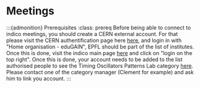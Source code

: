 # Meetings

:::{admonition} Prerequisites
:class: prereq
Before being able to connect to indico meetings, you should create a CERN external account. For that please visit the CERN authentification page here [here](https://auth.cern.ch/), and login in with "Home organisation - eduGAIN", EPFL should be part of the list of institutes.
Once this is done, visit the indico main page [here](https://indico.cern.ch) and click on "login on the top right". Once this is done, your account needs to be added to the list authorised people to see the Timing Oscillators Patterns Lab category [here](https://indico.cern.ch/category/16214/). Please contact one of the category manager (Clement for example) and ask him to link you account.
:::
